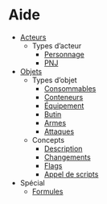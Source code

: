# Aide

- [Acteurs](Help/Actors)
  - Types d’acteur
    - [Personnage](Help/Actors/Character)
    - [PNJ](Help/Actors/NPC)
- [Objets](Help/Items)
  - Types d’objet
    - [Consommables](Help/Items/Consumables)
    - [Conteneurs](Help/Items/Containers)
    - [Équipement](Help/Items/Equipment)
    - [Butin](/Help/Items/Loot)
    - [Armes](Help/Items/Weapons)
    - [Attaques](Help/Items/Attacks)
  - Concepts
    - [Description](Help/Items/Description)
    - [Changements](Help/Items/Changes)
    - [Flags](Help/Items/Flags)
    - [Appel de scripts](Help/Items/Script-Calls)
- Spécial
  - [Formules](Help/Formulas)

